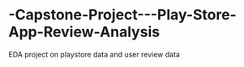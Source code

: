 # -Capstone-Project---Play-Store-App-Review-Analysis
EDA project on playstore data and user review data
